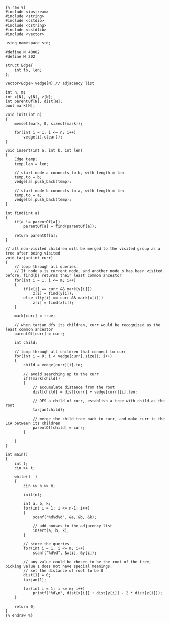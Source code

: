     {% raw %}
    #include <iostream>
    #include <string>
    #include <cstdio>
    #include <cstring>
    #include <cstdlib>
    #include <vector>
    
    using namespace std;
    
    #define N 40002
    #define M 202
    
    struct Edge{
    	int to, len;
    };
    
    vector<Edge> vedge[N];// adjacency list
    
    int n, m; 
    int x[N], y[N], z[N];
    int parentOf[N], dist[N]; 
    bool mark[N];
    
    void init(int n)
    {
    	memset(mark, 0, sizeof(mark));
    
    	for(int i = 1; i <= n; i++)
    		vedge[i].clear();
    }
    
    void insert(int a, int b, int len)
    {
    	Edge temp;
    	temp.len = len;
    
    	// start node a connects to b, with length = len
    	temp.to = b;
    	vedge[a].push_back(temp);
    
    	// start node b connects to a, with length = len
    	temp.to = a;
    	vedge[b].push_back(temp);
    }
    
    int find(int a)
    {
    	if(a != parentOf[a])
    		parentOf[a] = find(parentOf[a]);
    
    	return parentOf[a];
    }
    
    // all non-visited children will be merged to the visited group as a tree after being visited
    void tarjan(int curr)
    {
    	// loop through all queries. 
    	// If node a is current node, and another node b has been visited before, find(b) returns their least common ancestor
    	for(int i = 1; i <= m; i++)
    	{
    		if(x[i] == curr && mark[y[i]])
    			z[i] = find(y[i]);
    		else if(y[i] == curr && mark[x[i]])
    			z[i] = find(x[i]);
    	}
    
    	mark[curr] = true;
    
    	// when tarjan dfs its children, curr would be recognized as the least common ancestor
    	parentOf[curr] = curr; 
    
    	int child;
    
    	// loop through all children that connect to curr
    	for(int i = 0; i < vedge[curr].size(); i++)
    	{
    		child = vedge[curr][i].to;
    
    		// avoid searching up to the curr 
    		if(!mark[child])
    		{
    			// accumulate distance from the root
    			dist[child] = dist[curr] + vedge[curr][i].len;
    			
    			// DFS a child of curr, establish a tree with child as the root 
    			tarjan(child);
    			
    			// merge the child tree back to curr, and make curr is the LCA between its children
    			parentOf[child] = curr;
    		}
    	
    	}
    }
    
    int main()
    {
    	int t;
    	cin >> t;
    
    	while(t--)
    	{
    		cin >> n >> m;
    
    		init(n);
    		
    		int a, b, k;
    		for(int i = 1; i <= n-1; i++)
    		{
    			scanf("%d%d%d", &a, &b, &k);
    
    			// add houses to the adjacency list
    			insert(a, b, k);
    		}
    		
    		// store the queries
    		for(int i = 1; i <= m; i++)
    			scanf("%d%d", &x[i], &y[i]);
    
    		// any value could be chosen to be the root of the tree, picking value 1 does not have special meanings.
    		// set the distance of root to be 0
    		dist[1] = 0;
    		tarjan(1);
    
    		for(int i = 1; i <= m; i++)
    			printf("%d\n", dist[x[i]] + dist[y[i]] - 2 * dist[z[i]]);
    	}
    
    	return 0;
    }
    {% endraw %}
